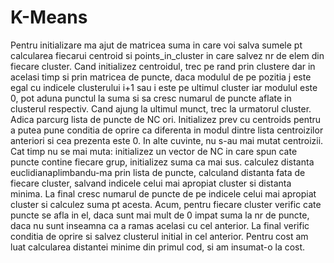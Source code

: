 # K-Means
Pentru initializare ma ajut de matricea suma in care voi salva sumele pt calcularea fiecarui centroid si points_in_cluster in care salvez nr de elem din fiecare cluster. Cand initializez centroidul, trec pe rand prin clustere dar in acelasi timp si prin matricea de puncte, daca modulul de pe pozitia j este egal cu indicele clusterului i+1 sau i este pe ultimul cluster iar modulul este 0, pot aduna punctul la suma si sa cresc numarul de puncte aflate in clusterul respectiv. Cand ajung la ultimul munct, trec la urmatorul cluster. Adica parcurg lista de puncte de NC ori.
Initializez prev cu centroids pentru a putea pune conditia de oprire ca diferenta in modul dintre lista centroizilor anteriori si cea prezenta este 0. In alte cuvinte, nu s-au mai mutat centroizii. 
Cat timp nu se mai muta: initializez un vector de NC in care spun cate puncte contine fiecare grup, initializez suma ca mai sus. calculez distanta euclidianaplimbandu-ma prin lista de puncte, calculand distanta fata de fiecare cluster, salvand indicele celui mai apropiat cluster si distanta minima. La final cresc numarul de puncte de pe indicele celui mai apropiat cluster si calculez suma pt acesta.
Acum, pentru fiecare cluster verific cate puncte se afla in el, daca sunt mai mult de 0 impat suma la nr de puncte, daca nu sunt inseamna ca a ramas acelasi cu cel anterior. La final verific conditia de oprire si salvez clusterul initial in cel anterior.
Pentru cost am luat calcularea distantei minime din primul cod, si am insumat-o la cost.
